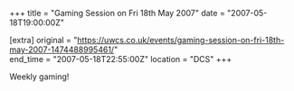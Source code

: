 +++
title = "Gaming Session on Fri 18th May 2007"
date = "2007-05-18T19:00:00Z"

[extra]
original = "https://uwcs.co.uk/events/gaming-session-on-fri-18th-may-2007-1474488995461/"    
end_time = "2007-05-18T22:55:00Z"
location = "DCS"
+++

Weekly gaming\!

